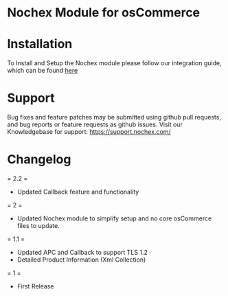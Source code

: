Nochex Module for osCommerce
============

Installation
============
To Install and Setup the Nochex module please follow our integration guide, which can be found <a href="https://support.nochex.com/kb/faq.php?id=135">here</a>

Support
=====================
Bug fixes and feature patches may be submitted using github pull requests, and bug reports or feature requests as github issues.
Visit our Knowledgebase for support: https://support.nochex.com/ 

Changelog
=====================

= 2.2 =

  - Updated Callback feature and functionality

= 2 =
  
  * Updated Nochex module to simplify setup and no core osCommerce files to update.
  
= 1.1 =  

  * Updated APC and Callback to support TLS 1.2
  * Detailed Product Information (Xml Collection) 

= 1 =

  * First Release
